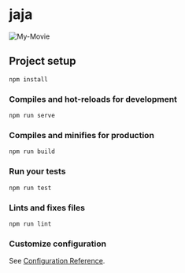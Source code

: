 # jaja


![My-Movie](https://user-images.githubusercontent.com/32582917/60464815-68966600-9c04-11e9-98bf-2c97ae8b78bb.gif)










## Project setup
```
npm install
```

### Compiles and hot-reloads for development
```
npm run serve
```

### Compiles and minifies for production
```
npm run build
```

### Run your tests
```
npm run test
```

### Lints and fixes files
```
npm run lint
```

### Customize configuration
See [Configuration Reference](https://cli.vuejs.org/config/).
